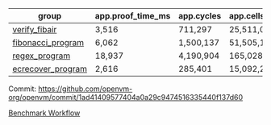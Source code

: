 | group | app.proof_time_ms | app.cycles | app.cells_used | leaf.proof_time_ms | leaf.cycles | leaf.cells_used |
| -- | -- | -- | -- | -- | -- | -- |
| [verify_fibair](https://github.com/openvm-org/openvm/blob/benchmark-results/benchmarks/verify_fibair-1ad41409577404a0a29c9474516335440f137d60.md) | 3,516 |  711,297 |  25,511,075 |- | - | - |
| [fibonacci_program](https://github.com/openvm-org/openvm/blob/benchmark-results/benchmarks/fibonacci-1ad41409577404a0a29c9474516335440f137d60.md) | 6,062 |  1,500,137 |  51,505,102 | 13,377 |  3,086,672 |  110,724,843 |
| [regex_program](https://github.com/openvm-org/openvm/blob/benchmark-results/benchmarks/regex-1ad41409577404a0a29c9474516335440f137d60.md) | 18,937 |  4,190,904 |  165,028,173 | 30,381 |  5,934,083 |  244,144,846 |
| [ecrecover_program](https://github.com/openvm-org/openvm/blob/benchmark-results/benchmarks/ecrecover-1ad41409577404a0a29c9474516335440f137d60.md) | 2,616 |  285,401 |  15,092,297 | 41,932 |  8,653,657 |  365,893,486 |


Commit: https://github.com/openvm-org/openvm/commit/1ad41409577404a0a29c9474516335440f137d60

[Benchmark Workflow](https://github.com/openvm-org/openvm/actions/runs/12804366666)
